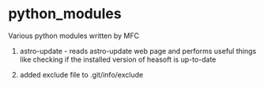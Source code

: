 # python_modules

Various python modules written by MFC

1) astro-update - reads astro-update web page and performs useful things like checking if the installed version of heasoft is up-to-date

2) added exclude file to  .git/info/exclude
